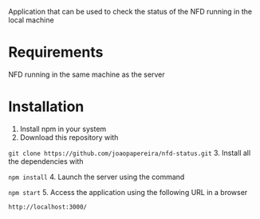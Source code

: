 Application that can be used to check the status of the NFD running in the local machine

# Requirements
NFD running in the same machine as the server

# Installation
1. Install npm in your system
2. Download this repository with

  `git clone https://github.com/joaopapereira/nfd-status.git`
3. Install all the dependencies with

  `npm install`
4. Launch the server using the command

  `npm start`
5. Access the application using the following URL in a browser

  `http://localhost:3000/`
